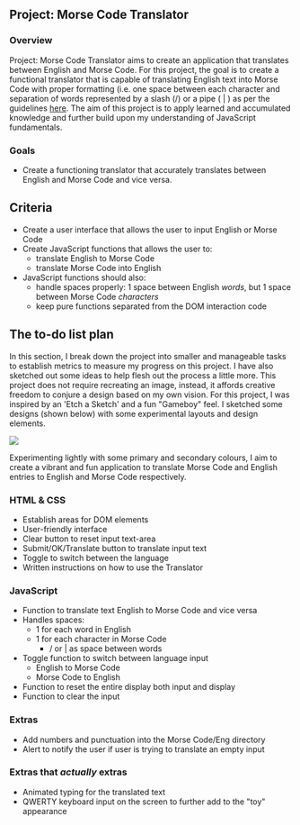 ## Project: Morse Code Translator

### Overview

Project: Morse Code Translator aims to create an application that translates between English and Morse Code. For this project, the goal is to create a functional translator that is capable of translating English text into Morse Code with proper formatting (i.e. one space between each character and separation of words represented by a slash (/) or a pipe ( | ) as per the guidelines <a href = "https://morsecode.world/international/translator.html" >here</a>. The aim of this project is to apply learned and accumulated knowledge and further build upon my understanding of JavaScript fundamentals.

### Goals

-   Create a functioning translator that accurately translates between English and Morse Code and vice versa.

## Criteria

-   Create a user interface that allows the user to input English or Morse Code
-   Create JavaScript functions that allows the user to:
    -   translate English to Morse Code
    -   translate Morse Code into English
-   JavaScript functions should also:
    -   handle spaces properly: 1 space between English _words_, but 1 space between Morse Code _characters_
    -   keep pure functions separated from the DOM interaction code

## The to-do list plan

In this section, I break down the project into smaller and manageable tasks to establish metrics to measure my progress on this project. I have also sketched out some ideas to help flesh out the process a little more. This project does not require recreating an image, instead, it affords creative freedom to conjure a design based on my own vision. For this project, I was inspired by an 'Etch a Sketch' and a fun "Gameboy" feel. I sketched some designs (shown below) with some experimental layouts and design elements.

<img src="https://user-images.githubusercontent.com/107823538/179229511-498580fd-f0d9-48e4-a9e7-29ebb78c232a.png"/>

Experimenting lightly with some primary and secondary colours, I aim to create a vibrant and fun application to translate Morse Code and English entries to English and Morse Code respectively.

### HTML & CSS

-   Establish areas for DOM elements
-   User-friendly interface
-   Clear button to reset input text-area
-   Submit/OK/Translate button to translate input text
-   Toggle to switch between the language
-   Written instructions on how to use the Translator

### JavaScript

-   Function to translate text English to Morse Code and vice versa
-   Handles spaces:
    -   1 for each word in English
    -   1 for each character in Morse Code
        -   / or | as space between words
-   Toggle function to switch between language input
    -   English to Morse Code
    -   Morse Code to English
-   Function to reset the entire display both input and display
-   Function to clear the input

### Extras

-   Add numbers and punctuation into the Morse Code/Eng directory
-   Alert to notify the user if user is trying to translate an empty input

### Extras that _actually_ extras

-   Animated typing for the translated text
-   QWERTY keyboard input on the screen to further add to the "toy" appearance
